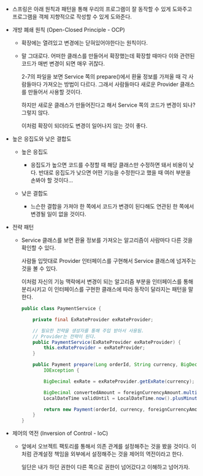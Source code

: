 - 스프링은 아래 원칙과 패턴을 통해 우리의 프로그램이 잘 동작할 수 있게 도와주고 프로그램을 객체 지향적으로 작성할 수 있게 도와준다.

- 개방 폐쇄 원칙 (Open-Closed Principle - OCP)

  - 확장에는 열려있고 변경에는 닫혀있어야한다는 원칙이다.

  - 말 그대로다. 어떠한 클래스를 만들어서 확장했는데 확장할 때마다 이와 관련된 코드가 매번 변경이 되면 매우 귀찮다.

    2-7의 파일을 보면 Service 쪽의 prepare()에서 환율 정보를 가져올 때 각 사람들마다 가져오는 방법이 다르다. 그래서 사람들마다 새로운 Provider 클래스를 만들어서 사용할 것이다.

    하지만 새로운 클래스가 만들어진다고 해서 Service 쪽의 코드가 변경이 되나? 그렇지 않다.

    이처럼 확장이 되더라도 변경이 일어나지 않는 것이 좋다.

- 높은 응집도와 낮은 결합도

  - 높은 응집도

    - 응집도가 높으면 코드를 수정할 때 해당 클래스만 수정하면 돼서 비용이 낮다. 반대로 응집도가 낮으면 어떤 기능을 수정한다고 했을 때 여러 부분을 손봐야 할 것이다...

  - 낮은 결합도

    - 느슨한 결합을 가져야 한 쪽에서 코드가 변경이 된다해도 연관된 한 쪽에서 변경될 일이 없을 것이다.

- 전략 패턴

  - Service 클래스를 보면 환율 정보를 가져오는 알고리즘이 사람마다 다른 것을 확인할 수 있다.

    사람들 입맛대로 Provider 인터페이스를 구현해서 Service 클래스에 넘겨주는 것을 볼 수 있다.

    이처럼 자신의 기능 맥락에서 변경이 되는 알고리즘 부분을 인터페이스를 통해 분리시키고 이 인터페이스를 구현한 클래스에 따라 동작이 달라지는 패턴을 말한다.

    ```java
    public class PaymentService {

        private final ExRateProvider exRateProvider;

        // 필요한 전략을 생성자를 통해 주입 받아서 사용됨.
        // Provider는 전략이 된다.
        public PaymentService(ExRateProvider exRateProvider) {
            this.exRateProvider = exRateProvider;
        }

        public Payment prepare(Long orderId, String currency, BigDecimal foreignCurrencyAmount) throws
            IOException {

            BigDecimal exRate = exRateProvider.getExRate(currency);

            BigDecimal convertedAmount = foreignCurrencyAmount.multiply(exRate);
            LocalDateTime validUntil = LocalDateTime.now().plusMinutes(30);

            return new Payment(orderId, currency, foreignCurrencyAmount, exRate, convertedAmount, validUntil);
        }
    }
    ```

- 제어의 역전 (Inversion of Control - IoC)

  - 앞에서 오브젝트 팩토리를 통해서 의존 관계를 설정해주는 것을 봤을 것이다. 이처럼 관계설정 책임을 외부에서 설정해주는 것을 제어의 역전이라고 한다.

    일단은 내가 하던 권한이 다른 쪽으로 권한이 넘어갔다고 이해하고 넘어가자.
